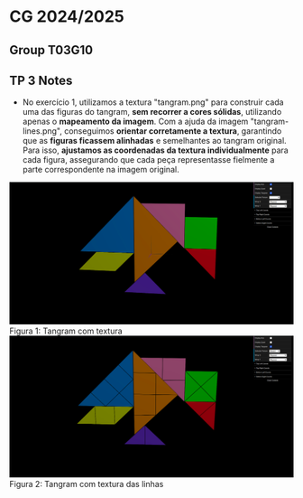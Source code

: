# CG 2024/2025

## Group T03G10

## TP 3 Notes

- No exercício 1, utilizamos a textura "tangram.png" para construir cada uma das figuras do tangram, **sem recorrer a cores sólidas**, utilizando apenas o **mapeamento da imagem**. Com a ajuda da imagem "tangram-lines.png", conseguimos **orientar corretamente a textura**, garantindo que as **figuras ficassem alinhadas** e semelhantes ao tangram original.
Para isso, **ajustamos as coordenadas da textura individualmente** para cada figura, assegurando que cada peça representasse fielmente a parte correspondente na imagem original.

![Screenshot 1](screenshots/cgra-t03g10-tp4-1.png)
Figura 1: Tangram com textura
![Screenshot 2](screenshots/cgra-t03g10-tp4-1lines.png)
Figura 2: Tangram com textura das linhas
